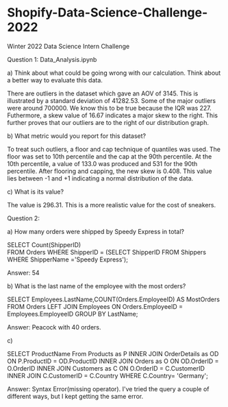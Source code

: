 # Shopify-Data-Science-Challenge-2022
Winter 2022 Data Science Intern Challenge

Question 1: Data_Analysis.ipynb

a) Think about what could be going wrong with our calculation. Think about a better way to evaluate this data. 
      
There are outliers in the dataset which gave an AOV of 3145. This is illustrated by a standard deviation of 41282.53. Some of the major outliers were around 700000. We know this to be true because the IQR was 227. Futhermore, a skew value of 16.67 indicates a major skew to the right. This further proves that our outliers are to the right of our distribution graph. 
   
b) What metric would you report for this dataset?

To treat such outliers, a floor and cap technique of quantiles was used. The floor was set to 10th percentile and the cap at the 90th percentile. At the 10th percentile, a value of 133.0 was produced and 531 for the 90th percentile. After flooring and capping, the new skew is 0.408. This value lies between -1 and +1 indicating a normal distribution of the data. 


c) What is its value?

The value is 296.31. This is a more realistic value for the cost of sneakers. 



Question 2:

a) How many orders were shipped by Speedy Express in total?

  SELECT Count(ShipperID)  
  FROM Orders 
  WHERE ShipperID = 
  (SELECT ShipperID 
  FROM Shippers  
  WHERE ShipperName ='Speedy Express');

  Answer: 54

b) What is the last name of the employee with the most orders?

  SELECT Employees.LastName,COUNT(Orders.EmployeeID) AS MostOrders FROM Orders
  LEFT JOIN Employees ON Orders.EmployeeID = Employees.EmployeeID
  GROUP BY LastName;

  Answer: Peacock with 40 orders.
  
c) 

  SELECT ProductName
  From Products as P
      INNER JOIN 
      OrderDetails as OD
      ON P.ProductID = OD.ProductID
          INNER JOIN
          Orders as O
          ON OD.OrderID = O.OrderID
              INNER JOIN
              Customers as C
              ON O.OrderID = C.CustomerID
                       INNER JOIN  C.CustomerID = C.Country 
  WHERE C.Country= 'Germany';


  Answer: Syntax Error(missing operator). I've tried the query a couple of different ways, but I kept getting the same error. 
